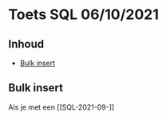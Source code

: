 # Toets SQL 06/10/2021

## Inhoud

- [Bulk insert](#Bulk%20insert)

## Bulk insert

Als je met een [[SQL-2021-09-]]